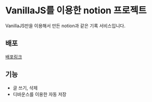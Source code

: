 # VanillaJS를 이용한 notion 프로젝트

VanillaJS만을 이용해서 만든 notion과 같은 기록 서비스입니다.

## 배포
[배포링크](https://fedc-4-5-project-notion-vanilla-js-nine.vercel.app/)

## 기능
- 글 쓰기, 삭제
- 디바운스를 이용한 자동 저장
